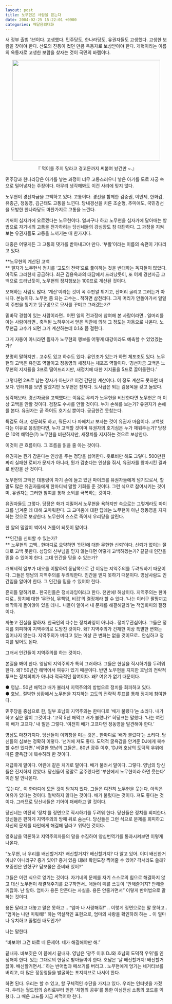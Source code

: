 ```yaml
---
layout: post
title: 노무현은 사람을 믿는다
date: 2004-02-25 15:22:01 +0900
categories: 깨달음의대화
---
```

새 정부 출범 1년이다. 고생했다. 민주당도, 한나라당도, 유권자들도 고생했다. 고생한 보람을 찾아야 한다. 산모의 진통이 컸던 만큼 옥동자로 보상받아야 한다. 개혁이라는 이름의 옥동자로 고생한 보람을 찾자는 것이 국민의 바램이다. 

<p align="center">
  <img src="http://drkimz.com/technote/board/KDR/upimg/1077688027.jpg" width="460" height="313" border="0" />
</p>

<p align="center">
  『 먹이를 주지 말라고 경고문까지 써붙여 놨건만 ~.』
</p>

민주당과 한나라당은 아기를 낳는 과정이 너무 고통스러우니 낳은 아기를 도로 자궁 속으로 밀어넣자는 주장이다. 아무리 생각해봐도 이건 사리에 맞지 않다. 

노무현이 경선자금을 고백하고 있다. 고통이다. 경선을 함께한 김중권, 이인제, 한화갑, 유종근, 정동영, 김근태도 고통을 느낀다. 당내경선을 치른 조순형, 추미애도, 국민경선을 모방한 한나라당도 마찬가지로 고통을 느낀다. 

기꺼이 십자가에 오르겠다는 노무현이다. 얼씨구나 하고 노무현을 십자가에 달아매는 방법으로 자기네의 고통을 전가하려는 당신네들의 강심장도 참 대단하다. 그 과정을 지켜보는 유권자들도 고통을 느끼기는 매 한가지다. 

대중은 어떻게든 그 고통의 댓가를 받아내고야 만다. ‘부활’이라는 이름의 속편이 기다리고 있다.

**노무현의 계산된 고백  
** 필자가 노무현식 정치를 ‘고도의 전략’으로 풀이하는 것을 반대하는 독자들이 많았다. 아직도 그러한지 궁금하다. 최근 김용옥과의 대담에서 드러났듯이, 또 어제 경선자금 고백으로 드러났듯이, 노무현의 정치행보는 100프로 계산된 것이다. 

오해하는 사람도 많다. ‘계산’이라는 것이 꼭 주판알 튀기고, 잔머리 굴리고 그러는거 아니다. 본능이다. 노무현 쯤 되는 고수는.. 척하면 삼천리다. 그게 머리가 안돌아가서 일일이 주판을 튕기고 뒷구멍으로 모사를 꾸미고 그러겠는가? 

밑바닥 경험이 있는 사람이라면.. 어떤 일의 전과정에 참여해 본 사람이라면.. 일머리를 아는 사람이라면.. 축적된 노하우에서 얻은 직관에 의해 그 정도는 자동으로 나온다. 노무현급 고수가 되면 그거 계산하는데 0.1초 쯤 걸린다. 

그게 자동이 아니라면 필자가 노무현의 행보를 어떻게 대강이라도 예측할 수 있었겠는가? 

분명히 말하지만.. 고수도 있고 하수도 있다. 유인조가 있는가 하면 체포조도 있다. 노무현의 고백은 유인조 역할이고 정동영의 새정치는 체포조 역할이다. ‘경선자금 고백은 노무현의 지지율을 3프로 떨어뜨리지만, 새정치에 대한 지지율을 5프로 끌어올린다.’ 

그렇다면 2프로 남는 장사가 아닌가? 이건 간단한 계산이다. 이 정도 계산도 못하면 바보다. 인터뷰를 보면 알겠지만 노무현은 천재다. 도사급은 되는 김용옥을 갖고 놀았다. 

생각해보라. 경선자금을 고백했다는 이유로 우리가 노무현을 비난한다면 노무현은 더 이상 고백을 안할 것이다. 검찰도 수사를 안할 것이다. 누가 손해를 보는가? 유권자가 손해를 본다. 유권자는 곧 죽어도 호기심 뿐이다. 궁금한건 못참는다. 

특검도 하고, 청문회도 하고, 뭐든지 다 파헤치고 보자는 것이 유권자 마음이다. 고백했다는 이유로 응징한다면, 누가 고백할 것이며 유권자의 호기심은 누가 채워주는가? 당장은 10억 해먹은(?) 노무현을 비판하지만, 새정치를 지지하는 것으로 보상한다. 

이것이 큰 흐름이다. 그 흐름을 읽을 줄 아는 것이다. 

유권자는 뭔가 감춘다는 인상을 주는 정당을 싫어한다. 옷로비만 해도 그렇다. 500만원짜리 실패한 로비가 문제가 아니라, 뭔가 감춘다는 인상을 줘서, 유권자를 왕따시킨 결과로 반감을 산 것이다. 

노무현의 고백은 대통령이 자기 손에 들고 있던 마이크를 유권자들에게 넘기므로서, 할말도 많은 유권자들에게 한마디씩 말할 기회를 준 것이다. 그런 식으로 참여시키는 것이며, 유권자는 그러한 참여를 통해 소외를 극복하는 것이다. 

유권자들도 그렇다. 당장은 화가 치밀어서 노무현을 욕하지만 속으로는 그렇게라도 마이크를 넘겨준 데 대해 고마워한다. 그 고마움에 대한 답례는 노무현이 아닌 정동영을 지지하는 것으로 보상한다. 노무현이 스스로 죽어서 우리당을 살린다. 

한 알의 밀알이 썩어서 거름이 되듯이 말이다. 

**인간을 신뢰할 수 있는가?  
** 노무현의 고백.. 한마디로 요약하면 ‘인간에 대한 무한한 신뢰’이다. 신뢰가 없이는 절대로 고백 못한다. 성당의 신부님을 믿지 않는다면 어떻게 고백하겠는가? 끝끝내 인간을 믿을 수 있어야 한다. 그대 인간을 믿을 수 있는가?

개혁세력 일부가 대오를 이탈하여 동남쪽으로 간 이유는 지역주의를 두려워하기 때문이다. 그들은 영남의 지역주의를 두려워한다. 인간을 믿지 못하기 때문이다. 영남사람도 인간임을 알아야 한다. 그 인간을 믿을 수 있어야 한다. 

흔히들 말하기로.. 한국인들은 정치과잉이라고 한다. 천만에! 허상이다. 지역주의는 한마디로.. 정치에 대한 ‘무관심, 무책임, 비겁’의 결정체라 할 수 있다. ‘나는 이러구 팔짱끼고 삐딱하게 돌아앉아 있을 테니.. 니들이 알아서 내 문제를 해결해달라’는 책임회피의 절정이다. 

까놓고 진실을 말하자. 한국인의 다수는 정치과잉이 아니라.. 정치무관심이다. 그들은 정치를 회피하여 지역주의로 도망친 것이다. 왜? 지역주의가 건재한 이상 특별한 변화는 일어나지 않는다. 지역주의가 버티고 있는 이상 큰 변화는 없을 것이므로.. 안심하고 정치를 잊어도 된다. 

그래서 인간들이 지역주의를 하는 것이다. 

본질을 봐야 한다. 영남의 지역주의가 특히 그러하다. 그들은 현실을 직시하기를 두려워 한다. 왜? 50년간 해먹어서 여유가 있기 때문이다. 반면 노무현을 지지한 호남의 전략적 투표는 정치회피가 아니라 적극적인 참여이다. 왜? 여유가 없기 때문이다. 

● 영남.. 50년 해먹고 배가 불러서 지역주의의 방법으로 정치를 회피하고 있다.   
● 호남.. 절박한 상황에서 노무현을 지지하는 고도의 전략적 투표를 통해 정치에 참여한다. 

민주당을 중심으로 한, 일부 호남의 지역주의는 한마디로 ‘배가 불렀다’는 소리다. 내가 하고 싶은 말이 그것이다. ‘고작 5년 해먹고 배가 불렀나?’ 히딩크는 말했다. ‘나는 여전히 배가 고프다.’ 내 말은 그렇다. ‘여전히 배가 고프다면 정동영을 발견해야 한다.’ 

영남도 마찬가지다. 당신들이 이회창을 미는 것은.. 한마디로 ‘배가 불렀다’는 소리다. 당신들의 심보는 정확히 이렇다. ‘선거에 져도 좋다. 도덕적 굴욕감을 안겨준 DJ에게 복수할 수만 있다면.’ 비열한 영남의 그들은.. 80년 광주 이후, ‘DJ와 호남의 도덕적 우위에 따른 굴욕감’에 복수하려 한 것이다. 

저급하게 말이다. 어린애 같은 치기로 말이다. 배가 불러서 말이다. 그렇다. 영남의 당신들은 진지하지 않았다. 당신들이 정말로 굶주렸다면 ‘부산에서 노무현이라 하면 웃는다’ 이런 말 안나온다. 

‘웃는다’.. 이 한마디에 모든 것이 담겨져 있다. 그들은 여전히 노무현을 웃는다. 아직은 여유가 있다는 것이다. 절박하지 않다는 것이다. 배가 불렀다는 것이다. 져도 좋다는 것이다. 그러므로 당신네들은 기어이 패배하고 말 것이다. 

당신네는 여전히 ‘정치’를 정면으로 직시하기를 두려워 한다. 당신들은 정치를 회피한다. 당신들은 편하게 지역주의의 방패 뒤로 숨는다. 당신들은 그런 식으로 문제를 회피하고 자신의 문제를 타인에게 해결해 달라고 위탁한 것이다. 

영호남을 막론하고 지역주의자들의 말을 수집하여 양심번역기를 통과시켜보면 이렇게 나온다. 

“노무현, 너 우리를 배신할거지? 배신할거지? 배신할거지? 다 알고 있어. 이미 배신한거 아냐? 아니라구? 증거 있어? 증거 있음 대봐! 확인도장 찍어줄 수 있어? 각서라도 쓸래? 보증인은 안혔구? 담보물은 준비돼 있어?”

그들은 이런 식으로 엉기는 것이다. 자기네의 문제를 자기 스스로의 힘으로 해결하지 않고 대신 노무현이 해결해주기를 요구하면서.. 애들이 떼를 쓰듯이 “안해줄거지? 안해줄거잖아. 난 알아. 엄마가 용돈 안준다는 사실을. 용돈 안줄거면서” 이렇게 반어법으로 말하는 것이다.

용돈 달라고 대놓고 말은 못하고 .. “엄마 나 사랑해줘!” .. 이렇게 정면으로는 말 못하고.. “엄마는 나만 미워해!” 하는 역설적인 표현으로, 엄마의 사랑을 확인하려 하는 .. 이 얼마나 유치하고 졸렬한 태도인가? 

나는 말한다. 

“바보야! 그건 바로 네 문제야. 네가 해결해야만 해.”

끝내자. 바보짓은 이 쯤에서 끝내자. 영남은 ‘광주 이후 DJ와 호남의 도덕적 우위’를 인정해야 한다. 있는 그대로의 현실로 받아들여야 한다. 호남은 ‘날 배신할거지! 배신할거잖아. 배신할거면서..’ 하는 반어법과 떼쓰기를 버리고.. 노무현에게 엉기는 네거티브를 버리고, 더 많은 정동영들을 발굴하는 포지티브로 나서야 한다. 

하면 된다. 우리는 할 수 있고, 할 구체적인 수단을 가지고 있다. 우리는 인터넷을 가졌다. 우리는 월드컵의 승리로부터 얻은 ‘체험의 공유’를 통한 이심전심 소통의 코드를 익혔다. 그 배운 코드를 지금 써먹어야 한다.